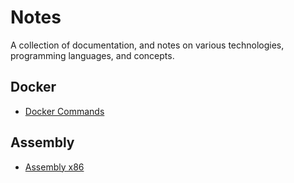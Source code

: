 # Notes
A collection of documentation, and notes on various technologies, programming languages, and concepts.

## Docker
- [Docker Commands](Docker/commands.md)

## Assembly
- [Assembly x86](Assembly/x86.md)

